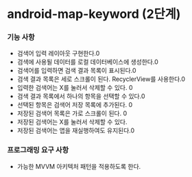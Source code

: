 # android-map-keyword (2단계)

### 기능 사항
- 검색어 입력 레이아웃 구현한다.0
- 검색에 사용될 데이터를 로컬 데이터베이스에 생성한다.0
- 검색어를 입력하면 검색 결과 목록이 표시된다.0
- 검색 결과 목록은 세로 스크롤이 된다. RecyclerView를 사용한다.0
- 입력한 검색어는 X를 눌러서 삭제할 수 있다. 0
- 검색 결과 목록에서 하나의 항목을 선택할 수 있다.0 
- 선택된 항목은 검색어 저장 목록에 추가된다. 0
- 저장된 검색어 목록은 가로 스크롤이 된다. 0
- 저장된 검색어는 X를 눌러서 삭제할 수 있다. 
- 저장된 검색어는 앱을 재실행하여도 유지된다.0

### 프로그래밍 요구 사항
- 가능한 MVVM 아키텍처 패턴을 적용하도록 한다.

